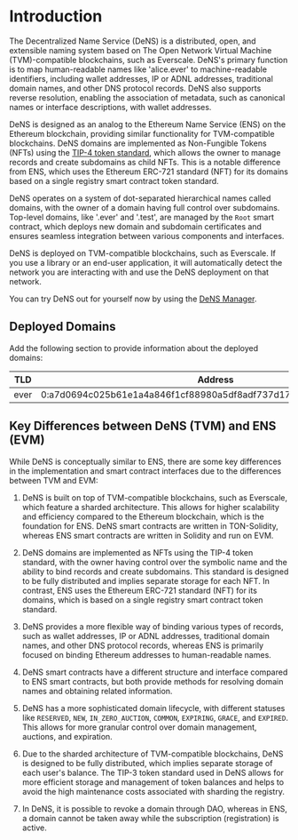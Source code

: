 # Introduction

The Decentralized Name Service (DeNS) is a distributed, open, and extensible naming system based on The Open Network Virtual Machine (TVM)-compatible blockchains, such as Everscale. DeNS's primary function is to map human-readable names like 'alice.ever' to machine-readable identifiers, including wallet addresses, IP or ADNL addresses, traditional domain names, and other DNS protocol records. DeNS also supports reverse resolution, enabling the association of metadata, such as canonical names or interface descriptions, with wallet addresses.

DeNS is designed as an analog to the Ethereum Name Service (ENS) on the Ethereum blockchain, providing similar functionality for TVM-compatible blockchains. DeNS domains are implemented as Non-Fungible Tokens (NFTs) using the [TIP-4 token standard](https://docs.everscale.network/standard/TIP-4), which allows the owner to manage records and create subdomains as child NFTs. This is a notable difference from ENS, which uses the Ethereum ERC-721 standard (NFT) for its domains based on a single registry smart contract token standard.

DeNS operates on a system of dot-separated hierarchical names called domains, with the owner of a domain having full control over subdomains. Top-level domains, like '.ever' and '.test', are managed by the `Root` smart contract, which deploys new domain and subdomain certificates and ensures seamless integration between various components and interfaces.

DeNS is deployed on TVM-compatible blockchains, such as Everscale. If you use a library or an end-user application, it will automatically detect the network you are interacting with and use the DeNS deployment on that network.

You can try DeNS out for yourself now by using the [DeNS Manager](https://evername.io/).

## Deployed Domains

Add the following section to provide information about the deployed domains:

| TLD  | Address                                                            |
| ---- | ------------------------------------------------------------------ |
| ever | 0:a7d0694c025b61e1a4a846f1cf88980a5df8adf737d17ac58e35bf172c9fca29 |

## Key Differences between DeNS (TVM) and ENS (EVM)

While DeNS is conceptually similar to ENS, there are some key differences in the implementation and smart contract interfaces due to the differences between TVM and EVM:

1. DeNS is built on top of TVM-compatible blockchains, such as Everscale, which feature a sharded architecture. This allows for higher scalability and efficiency compared to the Ethereum blockchain, which is the foundation for ENS. DeNS smart contracts are written in TON-Solidity, whereas ENS smart contracts are written in Solidity and run on EVM.

2. DeNS domains are implemented as NFTs using the TIP-4 token standard, with the owner having control over the symbolic name and the ability to bind records and create subdomains. This standard is designed to be fully distributed and implies separate storage for each NFT. In contrast, ENS uses the Ethereum ERC-721 standard (NFT) for its domains, which is based on a single registry smart contract token standard.

3. DeNS provides a more flexible way of binding various types of records, such as wallet addresses, IP or ADNL addresses, traditional domain names, and other DNS protocol records, whereas ENS is primarily focused on binding Ethereum addresses to human-readable names.

4. DeNS smart contracts have a different structure and interface compared to ENS smart contracts, but both provide methods for resolving domain names and obtaining related information.

5. DeNS has a more sophisticated domain lifecycle, with different statuses like `RESERVED`, `NEW`, `IN_ZERO_AUCTION`, `COMMON`, `EXPIRING`, `GRACE`, and `EXPIRED`. This allows for more granular control over domain management, auctions, and expiration.

6. Due to the sharded architecture of TVM-compatible blockchains, DeNS is designed to be fully distributed, which implies separate storage of each user's balance. The TIP-3 token standard used in DeNS allows for more efficient storage and management of token balances and helps to avoid the high maintenance costs associated with sharding the registry.

7. In DeNS, it is possible to revoke a domain through DAO, whereas in ENS, a domain cannot be taken away while the subscription (registration) is active.
